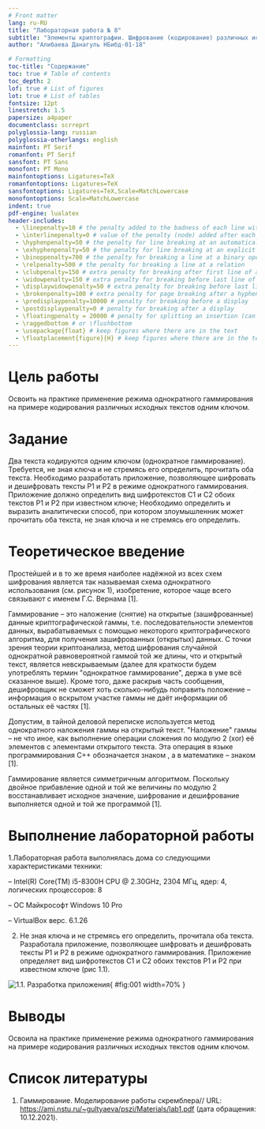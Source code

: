 ```yaml
---
# Front matter
lang: ru-RU
title: "Лабораторная работа № 8"
subtitle: "Элементы криптографии. Шифрование (кодирование) различных исходных текстов одним ключом"
author: "Алибаева Данагуль НБибд-01-18"

# Formatting
toc-title: "Содержание"
toc: true # Table of contents
toc_depth: 2
lof: true # List of figures
lot: true # List of tables
fontsize: 12pt
linestretch: 1.5
papersize: a4paper
documentclass: scrreprt
polyglossia-lang: russian
polyglossia-otherlangs: english
mainfont: PT Serif
romanfont: PT Serif
sansfont: PT Sans
monofont: PT Mono
mainfontoptions: Ligatures=TeX
romanfontoptions: Ligatures=TeX
sansfontoptions: Ligatures=TeX,Scale=MatchLowercase
monofontoptions: Scale=MatchLowercase
indent: true
pdf-engine: lualatex
header-includes:
  - \linepenalty=10 # the penalty added to the badness of each line within a paragraph (no associated penalty node) Increasing the value makes tex try to have fewer lines in the paragraph.
  - \interlinepenalty=0 # value of the penalty (node) added after each line of a paragraph.
  - \hyphenpenalty=50 # the penalty for line breaking at an automatically inserted hyphen
  - \exhyphenpenalty=50 # the penalty for line breaking at an explicit hyphen
  - \binoppenalty=700 # the penalty for breaking a line at a binary operator
  - \relpenalty=500 # the penalty for breaking a line at a relation
  - \clubpenalty=150 # extra penalty for breaking after first line of a paragraph
  - \widowpenalty=150 # extra penalty for breaking before last line of a paragraph
  - \displaywidowpenalty=50 # extra penalty for breaking before last line before a display math
  - \brokenpenalty=100 # extra penalty for page breaking after a hyphenated line
  - \predisplaypenalty=10000 # penalty for breaking before a display
  - \postdisplaypenalty=0 # penalty for breaking after a display
  - \floatingpenalty = 20000 # penalty for splitting an insertion (can only be split footnote in standard LaTeX)
  - \raggedbottom # or \flushbottom
  - \usepackage{float} # keep figures where there are in the text
  - \floatplacement{figure}{H} # keep figures where there are in the text
---
```


# Цель работы

Освоить на практике применение режима однократного гаммирования на примере кодирования различных исходных текстов одним ключом.

# Задание

Два текста кодируются одним ключом (однократное гаммирование). Требуется, не зная ключа и не стремясь его определить, прочитать оба текста. Необходимо разработать приложение, позволяющее шифровать и дешифровать тексты P1 и P2 в режиме однократного гаммирования. Приложение должно определить вид шифротекстов C1 и C2 обоих текстов P1 и P2 при известном ключе; Необходимо определить и выразить аналитически способ, при котором злоумышленник может прочитать оба текста, не зная ключа и не стремясь его определить.

# Теоретическое введение

Простейшей и в то же время наиболее надёжной из всех схем шифрования является так называемая схема однократного использования (см. рисунок 1), изобретение, которое чаще всего связывают с именем Г.С. Вернама [1]. 

Гаммирование – это наложение (снятие) на открытые (зашифрованные) данные криптографической гаммы, т.е. последовательности элементов данных, вырабатываемых с помощью некоторого криптографического алгоритма, для получения зашифрованных (открытых) данных. С точки зрения теории криптоанализа, метод шифрования случайной однократной равновероятной гаммой той же длины, что и открытый текст, является невскрываемым (далее для краткости будем употреблять термин "однократное гаммирование", держа в уме всё сказанное выше). Кроме того, даже раскрыв часть сообщения, дешифровщик не сможет хоть сколько-нибудь поправить положение – информация о вскрытом участке гаммы не даёт информации об остальных её частях [1]. 

Допустим, в тайной деловой переписке используется метод однократного наложения гаммы на открытый текст. "Наложение" гаммы – не что иное, как выполнение операции сложения по модулю 2 (xor) её элементов с элементами открытого текста. Эта операция в языке программирования С++ обозначается знаком , а в математике – знаком [1]. 

Гаммирование является симметричным алгоритмом. Поскольку двойное прибавление одной и той же величины по модулю 2 восстанавливает исходное значение, шифрование и дешифрование выполняется одной и той же программой [1].

# Выполнение лабораторной работы

1.Лабораторная работа выполнялась дома со следующими характеристиками техники: 

– Intel(R) Core(TM) i5-8300H CPU @ 2.30GHz, 2304 МГц, ядер: 4, логических процессоров: 8

– ОС Майкрософт Windows 10 Pro

– VirtualBox верс. 6.1.26

2.	Не зная ключа и не стремясь его определить, прочитала оба текста. Разработала приложение, позволяющее шифровать и дешифровать тексты P1 и P2 в режиме однократного гаммирования. Приложение определяет вид шифротекстов C1 и C2 обоих текстов P1 и P2 при известном ключе (рис 1.1). 

![1.1. Разработка приложения](image/1_1.png){ #fig:001 width=70% }

# Выводы

Освоила на практике применение режима однократного гаммирования на примере кодирования различных исходных текстов одним ключом.

# Список литературы 

1.	Гаммирование. Моделирование работы скремблера// URL: https://ami.nstu.ru/~gultyaeva/pszi/Materials/lab1.pdf (дата обращения: 10.12.2021).